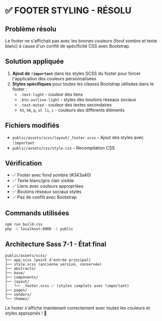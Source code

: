 # ✅ FOOTER STYLING - RÉSOLU

## Problème résolu

Le footer ne s'affichait pas avec les bonnes couleurs (fond sombre et texte blanc) à cause d'un conflit de spécificité CSS avec Bootstrap.

## Solution appliquée

1. **Ajout de `!important`** dans les styles SCSS du footer pour forcer l'application des couleurs personnalisées
2. **Styles spécifiques** pour toutes les classes Bootstrap utilisées dans le footer :
    - `.text-light` - couleur des liens
    - `.btn-outline-light` - styles des boutons réseaux sociaux
    - `.text-muted` - couleur des textes secondaires
    - `h5`, `h6`, `p`, `ul li`, `i` - couleurs des différents éléments

## Fichiers modifiés

-   `public/assets/scss/layout/_footer.scss` - Ajout des styles avec `!important`
-   `public/assets/css/style.css` - Recompilation CSS

## Vérification

-   ✅ Footer avec fond sombre (#343a40)
-   ✅ Texte blanc/gris clair visible
-   ✅ Liens avec couleurs appropriées
-   ✅ Boutons réseaux sociaux stylés
-   ✅ Pas de conflit avec Bootstrap

## Commands utilisées

```bash
npm run build-css
php -S localhost:8000 -t public
```

## Architecture Sass 7-1 - État final

```
public/assets/scss/
├── app.scss (point d'entrée principal)
├── style.scss (ancienne version, conservée)
├── abstracts/
├── base/
├── components/
├── layout/
│   └── _footer.scss ✅ (styles complets avec !important)
├── pages/
├── vendors/
└── themes/
```

Le footer s'affiche maintenant correctement avec toutes les couleurs et styles appropriés ! 🎉
